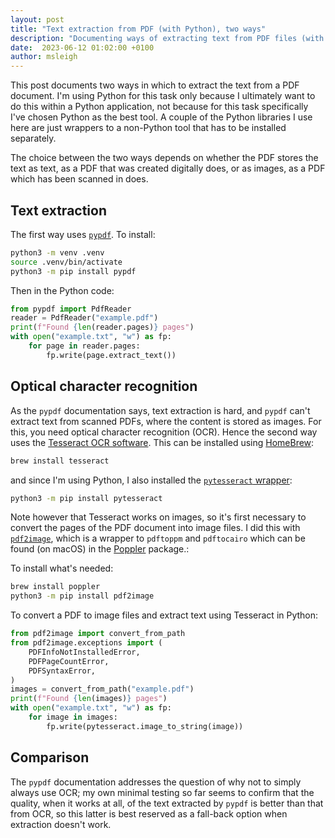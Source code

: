 ```yaml
---
layout: post
title: "Text extraction from PDF (with Python), two ways"
description: "Documenting ways of extracting text from PDF files (with or without OCR) in Python"
date:  2023-06-12 01:02:00 +0100
author: msleigh
---
```


This post documents two ways in which to extract the text from a PDF document. I'm using Python for this
task only because I ultimately want to do this within a Python application, not because for this task specifically I've
chosen Python as the best tool. A couple of the Python libraries I use here are just wrappers to a non-Python tool that
has to be installed separately.

The choice between the two ways depends on whether the PDF stores the text as text, as a PDF that was created digitally
does, or as images, as a PDF which has been scanned in does.

## Text extraction

The first way uses [`pypdf`](https://pypdf.readthedocs.io/en/stable/). To install:

```bash
python3 -m venv .venv
source .venv/bin/activate
python3 -m pip install pypdf
```

Then in the Python code:

```python
from pypdf import PdfReader
reader = PdfReader("example.pdf")
print(f"Found {len(reader.pages)} pages")
with open("example.txt", "w") as fp:
    for page in reader.pages:
        fp.write(page.extract_text())
```

## Optical character recognition

As the `pypdf` documentation says, text extraction is hard, and `pypdf` can't extract text from scanned PDFs, where the
content is stored as images. For this, you need optical character recognition (OCR). Hence the second way uses the
[Tesseract OCR software](https://github.com/tesseract-ocr/tesseract). This can be installed using
[HomeBrew](https://tesseract-ocr.github.io/tessdoc/Compiling.html#macos):

```bash
brew install tesseract
```

and since I'm using Python, I also installed the [`pytesseract` wrapper](https://github.com/madmaze/pytesseract):

```bash
python3 -m pip install pytesseract
```

Note however that Tesseract works on images, so it's first necessary to convert the pages of the PDF document into
image files.
I did this with [`pdf2image`](https://github.com/Belval/pdf2image), which is a wrapper to `pdftoppm` and `pdftocairo` which can
be found (on macOS) in the [Poppler](https://poppler.freedesktop.org/) package.:

To install what's needed:

```bash
brew install poppler
python3 -m pip install pdf2image
```

To convert a PDF to image files and extract text using Tesseract in Python:

```python
from pdf2image import convert_from_path
from pdf2image.exceptions import (
    PDFInfoNotInstalledError,
    PDFPageCountError,
    PDFSyntaxError,
)
images = convert_from_path("example.pdf")
print(f"Found {len(images)} pages")
with open("example.txt", "w") as fp:
    for image in images:
        fp.write(pytesseract.image_to_string(image))
```

## Comparison

The `pypdf` documentation addresses the question of why not to simply always use OCR; my own minimal testing so far
seems to confirm that the quality, when it works at all, of the text extracted by `pypdf` is better than that from OCR,
so this latter is best reserved as a fall-back option when extraction doesn't work.


